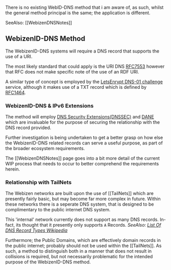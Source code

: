 There is no existing WebID-DNS method that i am aware of, as such, whilst the general method principal is the same; the application is different.

SeeAlso: [[WebizenDNSNotes]]

## WebizenID-DNS Method

The WebizenID-DNS systems will require a DNS record that supports the use of a URI.

The most likely standard that could apply is the URI DNS [RFC7553](https://www.rfc-editor.org/rfc/rfc7553.html) however that RFC does not make specific note of the use of an RDF URI.

A similar type of concept is employed by the [LetsEnrypt DNS-01 challenge](https://letsencrypt.org/docs/challenge-types/) service, although it makes use of a TXT record which is defined by [RFC1464](https://www.rfc-editor.org/rfc/rfc1464.txt).  

### WebizenID-DNS & IPv6 Extensions

The method will employ  [DNS Security Extensions(DNSSEC)](https://en.wikipedia.org/wiki/Domain_Name_System_Security_Extensions) and [DANE](https://en.wikipedia.org/wiki/DNS-based_Authentication_of_Named_Entities) which are invaluable for the purpose of securing the relationship with the DNS record provided.

Further investigation is being undertaken to get a better grasp on how else the WebizenID-DNS related records can serve a useful purpose, as part of the broader ecosystem requirements. 

The [[WebizenDNSNotes]] page goes into a bit more detail of the current WIP process that needs to occur to better comprehend the requirements herein.

### Relationship with TailNets

The Webizen networks are built upon the use of [[TailNets]] which are presently fairly basic, but may become far more complex in future.  Within these networks there is a seperate DNS system, that is designed to be complimentary to the public internet DNS system. 

This 'internal' network currently does not support as many DNS records.  In-fact, its thought that it presently only supports `A` Records.
*SeeAlso: [List Of DNS Record Types Wikipedia](https://en.wikipedia.org/wiki/List_of_DNS_record_types)*

Furthermore; the Public Domains, which are effectively domain records in the public internet; probably should not be used within the [[TailNets]].  As such, a method to distinguish both in a manner that does not result in collisions is required, but not necessarily problematic for the intended purpose of the WebizenID-DNS method. 



